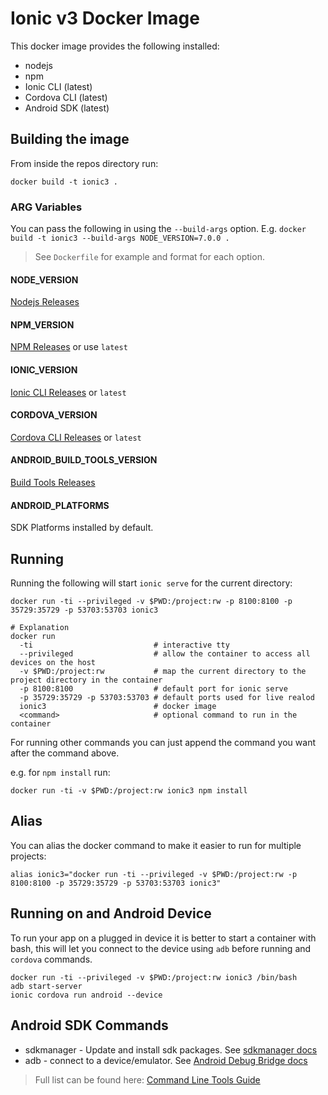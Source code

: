 # Ionic v3 Docker Image

This docker image provides the following installed:

* nodejs
* npm
* Ionic CLI (latest)
* Cordova CLI (latest)
* Android SDK (latest)


## Building the image

From inside the repos directory run:

```
docker build -t ionic3 .
```
### ARG Variables

You can pass the following in using the `--build-args` option.
E.g. `docker build -t ionic3 --build-args NODE_VERSION=7.0.0 .`

> See `Dockerfile` for example and format for each option.

#### NODE\_VERSION
[Nodejs Releases](https://nodejs.org/en/download/releases/)

#### NPM\_VERSION
[NPM Releases](https://github.com/npm/npm/tags) or use `latest`

#### IONIC\_VERSION
[Ionic CLI Releases](https://github.com/driftyco/ionic-cli/tags) or `latest`

#### CORDOVA\_VERSION
[Cordova CLI Releases](https://github.com/apache/cordova-cli/tags) or `latest`

#### ANDROID\_BUILD\_TOOLS\_VERSION

[Build Tools Releases](https://developer.android.com/studio/releases/build-tools.html)

#### ANDROID\_PLATFORMS

SDK Platforms installed by default.


## Running

Running the following will start `ionic serve` for the current directory:

```
docker run -ti --privileged -v $PWD:/project:rw -p 8100:8100 -p 35729:35729 -p 53703:53703 ionic3

# Explanation
docker run
  -ti                           # interactive tty
  --privileged                  # allow the container to access all devices on the host
  -v $PWD:/project:rw           # map the current directory to the project directory in the container
  -p 8100:8100                  # default port for ionic serve
  -p 35729:35729 -p 53703:53703 # default ports used for live realod
  ionic3                        # docker image
  <command>                     # optional command to run in the container
```

For running other commands you can just append the command you want after
the command above.

e.g. for `npm install` run:
```
docker run -ti -v $PWD:/project:rw ionic3 npm install
```

## Alias

You can alias the docker command to make it easier to run for multiple
projects:

```
alias ionic3="docker run -ti --privileged -v $PWD:/project:rw -p 8100:8100 -p 35729:35729 -p 53703:53703 ionic3"
```

## Running on and Android Device

To run your app on a plugged in device it is better to start a container
with bash, this will let you connect to the device using `adb` before
running and `cordova` commands.

```
docker run -ti --privileged -v $PWD:/project:rw ionic3 /bin/bash
adb start-server
ionic cordova run android --device
```


## Android SDK Commands

* sdkmanager - Update and install sdk packages. See [sdkmanager docs](https://developer.android.com/studio/command-line/sdkmanager.html)
* adb - connect to a device/emulator. See [Android Debug Bridge docs](https://developer.android.com/studio/command-line/adb.html)

> Full list can be found here: [Command Line Tools Guide](https://developer.android.com/studio/command-line/index.html)
